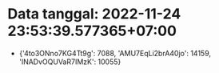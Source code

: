 # Data tanggal: 2022-11-24 23:53:39.577365+07:00

* {'4to3ONno7KG4Tt9g': 7088, 'AMU7EqLi2brA40jo': 14159, 'lNADvOQUVaR7IMzK': 10055}

